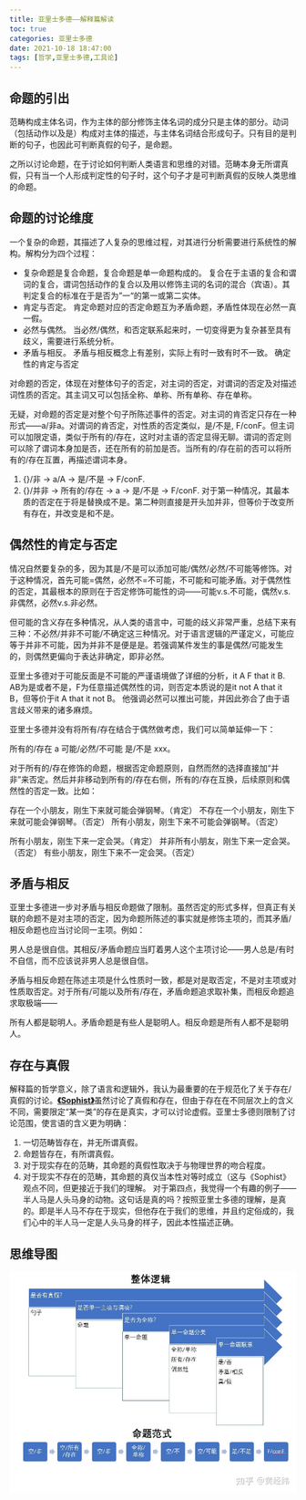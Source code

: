 ```yaml
---
title: 亚里士多德——解释篇解读
toc: true
categories: 亚里士多德
date: 2021-10-18 18:47:00
tags: [哲学,亚里士多德,工具论]
---
```


## 命题的引出

范畴构成主体名词，作为主体的部分修饰主体名词的成分只是主体的部分。动词（包括动作以及是）构成对主体的描述，与主体名词结合形成句子。只有目的是判断的句子，也因此可判断真假的句子，是命题。

之所以讨论命题，在于讨论如何判断人类语言和思维的对错。范畴本身无所谓真假，只有当一个人形成判定性的句子时，这个句子才是可判断真假的反映人类思维的命题。

## 命题的讨论维度

一个复杂的命题，其描述了人复杂的思维过程，对其进行分析需要进行系统性的解构。解构分为四个过程：

- 复杂命题是复合命题，复合命题是单一命题构成的。
复合在于主语的复合和谓词的复合，谓词包括动作的复合以及用以修饰主词的名词的混合（宾语）。其判定复合的标准在于是否为”一“的第一或第二实体。
- 肯定与否定。
肯定命题对应的否定命题互为矛盾命题，矛盾性体现在必然一真一假。
- 必然与偶然。
当必然/偶然，和否定联系起来时，一切变得更为复杂甚至具有歧义，需要进行系统分析。
- 矛盾与相反。
矛盾与相反概念上有差别，实际上有时一致有时不一致。
确定性的肯定与否定

对命题的否定，体现在对整体句子的否定，对主词的否定，对谓词的否定及对描述词性质的否定。其主词又可以包括全称、单称、所有单称、存在单称。

无疑，对命题的否定是对整个句子所陈述事件的否定。对主词的肯否定只存在一种形式——a/非a。对谓词的肯否定，对性质的否定类似，是/不是, F/conF。但主词可以加限定语，类似于所有的/存在，这时对主语的否定显得无聊。谓词的否定则可以除了谓词本身加是否，还在所有的前加是否。当所有的/存在前的否可以将所有的/存在互置，再描述谓词本身。

1. {}/非 -> a/A -> 是/不是 -> F/conF.
2. {}/并非 -> 所有的/存在 -> a -> 是/不是 -> F/conF.
对于第一种情况，其最本质的否定在于将是替换成不是。第二种则直接是开头加并非，但等价于改变所有存在，并改变是和不是。

## 偶然性的肯定与否定

情况自然要复杂的多，因为其是/不是可以添加可能/偶然/必然/不可能等修饰。对于这种情况，首先可能=偶然，必然不=不可能，不可能和可能矛盾。对于偶然性的否定，其最根本的原则在于否定修饰可能性的词——可能v.s.不可能，偶然v.s.非偶然，必然v.s.非必然。

但可能的含义存在多种情况，从人类的语言中，可能的歧义非常严重，总结下来有三种：不必然/并非不可能/不确定这三种情况。对于语言逻辑的严谨定义，可能应等于并非不可能，因为并非不是便是是。若强调某件发生的事是偶然/可能发生的，则偶然更偏向于表达非确定，即非必然。

亚里士多德对于可能反面是不可能的严谨语境做了详细的分析，it A F that it B. AB为是或者不是，F为任意描述偶然性的词，则否定本质说的是it not A that it B，但等价于it A that it not B。 他强调必然可以推出可能，并因此弥合了由于语言歧义带来的诸多麻烦。

亚里士多德并没有将所有/存在结合于偶然做考虑，我们可以简单延伸一下：

所有的/存在 a 可能/必然/不可能 是/不是 xxx。

对于所有的/存在修饰的命题，根据否定命题原则，自然而然的选择直接加“并非”来否定。然后并非移动到所有的/存在右侧，所有的/存在互换，后续原则和偶然性的否定一致。比如：

存在一个小朋友，刚生下来就可能会弹钢琴。（肯定）
不存在一个小朋友，刚生下来就可能会弹钢琴。（否定）
所有小朋友，刚生下来不可能会弹钢琴。（否定）

所有小朋友，刚生下来一定会哭。（肯定）
并非所有小朋友，刚生下来一定会哭。（否定） 
有些小朋友，刚生下来不一定会哭。（否定）

## 矛盾与相反

亚里士多德进一步对矛盾与相反命题做了限制。虽然否定的形式多样，但真正有关联的命题不是对主项的否定，因为命题所陈述的事实就是修饰主项的，而其矛盾/相反命题也应当讨论同一主项。例如：

男人总是很自信。其相反/矛盾命题应当盯着男人这个主项讨论——男人总是/有时不自信，而不应该说非男人总是很自信。

矛盾与相反命题在陈述主项是什么性质时一致，都是对是取否定，不是对主项或对性质取否定。对于所有/可能以及所有/存在，矛盾命题追求取补集，而相反命题追求取极端——

所有人都是聪明人。矛盾命题是有些人是聪明人。相反命题是所有人都不是聪明人。

## 存在与真假

解释篇的哲学意义，除了语言和逻辑外，我认为最重要的在于规范化了关于存在/真假的讨论。[**《Sophist》**](/2021/09/04/柏拉图对话录——智者篇/)虽然讨论了真假和存在，但由于存在在不同层次上的含义不同，需要限定“某一类”的存在是真实，才可以讨论虚假。亚里士多德则限制了讨论范围，使言语的含义更为明确：

1. 一切范畴皆存在，并无所谓真假。
2. 命题皆存在，有所谓真假。
3. 对于现实存在的范畴，其命题的真假性取决于与物理世界的吻合程度。
4. 对于现实不存在的范畴，其命题的真仅当本性对等时成立（这与《Sophist》观点不同，但更接近于我们的理解。
对于第四点，我觉得一个有趣的例子——半人马是人头马身的动物。这句话是真的吗？按照亚里士多德的理解，是真的。即是半人马不存在于现实，但他存在于我们的思维，并且约定俗成的，我们心中的半人马一定是人头马身的样子，因此本性描述正确。

## 思维导图

![解释篇注解](/2021/10/18/亚里士多德——解释篇解读/interp.jpeg)